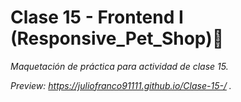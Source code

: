
# Clase 15 - Frontend I  (Responsive_Pet_Shop)🚀

_Maquetación de práctica para actividad de clase 15._

_Preview: https://juliofranco91111.github.io/Clase-15-/ ._
